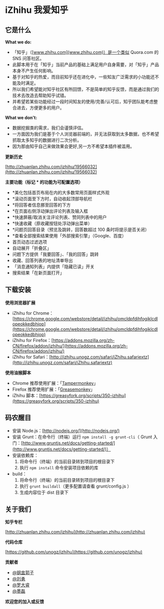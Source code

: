 # iZhihu 我爱知乎

## 它是什么

**What we do:**

- 「知乎」（[www.zhihu.com](www.zhihu.com)）是一个类似 Quora.com 的 SNS 问答社区。
- 此脚本用于在「知乎」当前产品的基础上满足用户自身需要，对「知乎」产品本身不产生任何影响。
- 基于对知乎的热爱，而目前知乎还在进化中，一些知友广泛需求的小功能还不能及时满足。
- 所以我们希望能对知乎社区有所回馈，不是简单的知乎反馈，而是通过我们的技术去改造去帮助知乎试错。
- 并希望若某些功能经过一段时间知友的使用/完善/认可后，知乎团队能考虑整合进去，方便更多的用户。

**What we don't:**

- 数据挖掘类的需求，我们会谨慎评估。
- 一方面因为我们是基于个人浏览器前端的，并无法获取到太多数据，也不希望抓取太多知乎的数据进行二次分析。
- 因为那由知乎自己来做效果会更好,另一方不希望本插件被滥用。

**更新历史**

[http://zhuanlan.zhihu.com/izhihu/19566032](http://zhuanlan.zhihu.com/izhihu/19566032)

**主要功能（标记 * 的功能为可配置选项）**

- *美化包括首页布局在内的大多数常用页面样式外观
- *滚动页面至下方时，自动收起顶部导航栏
- *将回答者信息挪至回答的下方
- *在页面右侧浮动弹出评论列表及输入框
- *快速屏蔽/取消关注评论列表、赞同列表中的用户
- *快速收藏（原收藏按钮处浮动弹出菜单）
- *问题页回答目录（预览及跳转，回答数超过 100 条时将提示是否关闭）
- *查看全部搜索结果使用「外部搜索引擎」（Google、百度）
- 首页动态过滤选项
- 自动展开「折叠区」
- 问题下方提供「我要回答」、「我的回答」跳转
- 收藏、回答列表的地址清单导出
- 「消息通知列表」内提供「隐藏已读」开关
- 搜索结果「在新页面打开」

## 下载安装

**使用浏览器扩展**

- iZhihu for Chrome：[https://chrome.google.com/webstore/detail/izhihu/omcldpfdihfogiklcdlopeokkedbhjop](https://chrome.google.com/webstore/detail/izhihu/omcldpfdihfogiklcdlopeokkedbhjop) 
- iZhihu for Firefox：[https://addons.mozilla.org/zh-CN/firefox/addon/izhihu/](https://addons.mozilla.org/zh-CN/firefox/addon/izhihu/) 
- iZhihu for Safari：[http://izhihu.unogz.com/safari/iZhihu.safariextz](http://izhihu.unogz.com/safari/iZhihu.safariextz) 

**使用油猴脚本**

- Chrome 推荐使用扩展：「[Tampermonkey](https://chrome.google.com/webstore/detail/dhdgffkkebhmkfjojejmpbldmpobfkfo)」
- Firefox 推荐使用扩展：「[Greasemonkey](https://addons.mozilla.org/en-US/firefox/addon/greasemonkey/)」
- iZhihu 脚本：[https://greasyfork.org/scripts/350-izhihu](https://greasyfork.org/scripts/350-izhihu) 

## 码农醒目

- 安装 Node.js：[http://nodejs.org/](http://nodejs.org/)
- 安装 Grunt：在命令行（终端）运行 `npm install -g grunt-cli`（ Grunt 入门：[http://www.gruntjs.net/docs/getting-started/](http://www.gruntjs.net/docs/getting-started/)）
- 安装依赖库：
	1. 将命令行（终端）的当前目录转到项目的根目录下
	2. 执行 `npm install` 命令安装项目依赖的库
- build：
	1. 将命令行（终端）的当前目录转到项目的根目录下
	2. 执行 `grunt buildall`（更多配置请查看 grunt/config.js ）
	3. 生成内容位于 dist 目录下

## 关于我们

**知乎专栏**

[http://zhuanlan.zhihu.com/izhihu](http://zhuanlan.zhihu.com/izhihu)

**代码仓库**

[https://github.com/unogz/izhihu](https://github.com/unogz/izhihu)

**贡献者**

- [@钢盅郭子](http://www.zhihu.com/people/unogzx)
- [@刘勇](http://www.zhihu.com/people/liuyong25)
- [@罗大睿](http://www.zhihu.com/people/luoxr)
- [@墨磊](http://www.zhihu.com/people/morlay)

**欢迎您的加入或反馈**
